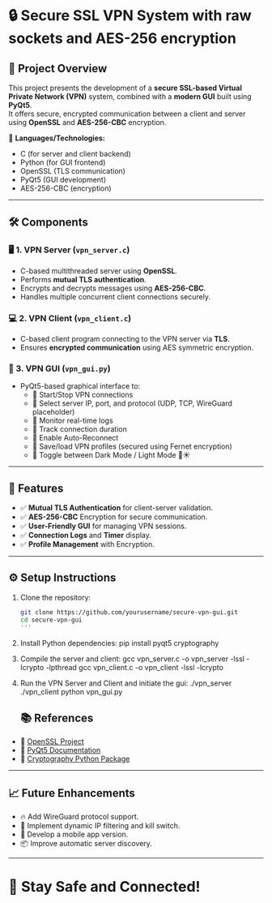 # 🔒 Secure SSL VPN System with raw sockets and AES-256 encryption

## 📜 Project Overview

This project presents the development of a **secure SSL-based Virtual Private Network (VPN)** system, combined with a **modern GUI** built using **PyQt5**.  
It offers secure, encrypted communication between a client and server using **OpenSSL** and **AES-256-CBC** encryption.

🔹 **Languages/Technologies:**  
- C (for server and client backend)  
- Python (for GUI frontend)  
- OpenSSL (TLS communication)  
- PyQt5 (GUI development)  
- AES-256-CBC (encryption)

---

## 🛠️ Components

### 🖥️ 1. VPN Server (`vpn_server.c`)
- C-based multithreaded server using **OpenSSL**.
- Performs **mutual TLS authentication**.
- Encrypts and decrypts messages using **AES-256-CBC**.
- Handles multiple concurrent client connections securely.

### 💻 2. VPN Client (`vpn_client.c`)
- C-based client program connecting to the VPN server via **TLS**.
- Ensures **encrypted communication** using AES symmetric encryption.

### 🎨 3. VPN GUI (`vpn_gui.py`)
- PyQt5-based graphical interface to:
  - 🔹 Start/Stop VPN connections
  - 🔹 Select server IP, port, and protocol (UDP, TCP, WireGuard placeholder)
  - 🔹 Monitor real-time logs
  - 🔹 Track connection duration
  - 🔹 Enable Auto-Reconnect
  - 🔹 Save/load VPN profiles (secured using Fernet encryption)
  - 🔹 Toggle between Dark Mode / Light Mode 🌙☀️

---

## 🚀 Features

- ✅ **Mutual TLS Authentication** for client-server validation.
- ✅ **AES-256-CBC** Encryption for secure communication.
- ✅ **User-Friendly GUI** for managing VPN sessions.
- ✅ **Connection Logs** and **Timer** display.
- ✅ **Profile Management** with Encryption.

---

## ⚙️ Setup Instructions

1. Clone the repository:
   ```bash
   git clone https://github.com/yourusername/secure-vpn-gui.git
   cd secure-vpn-gui
   '''
2. Install Python dependencies:
     pip install pyqt5 cryptography

3. Compile the server and client:
     gcc vpn_server.c -o vpn_server -lssl -lcrypto -lpthread
     gcc vpn_client.c -o vpn_client -lssl -lcrypto

4. Run the VPN Server and Client and initiate the gui:
     ./vpn_server
     ./vpn_client
     python vpn_gui.py

   ## 📚 References

- 🔗 [OpenSSL Project](https://www.openssl.org/)
- 🔗 [PyQt5 Documentation](https://doc.qt.io/qtforpython/)
- 🔗 [Cryptography Python Package](https://cryptography.io/)

---

## 📈 Future Enhancements

- 🔥 Add WireGuard protocol support.
- 📡 Implement dynamic IP filtering and kill switch.
- 📱 Develop a mobile app version.
- 📦 Improve automatic server discovery.

---

# 🚀 Stay Safe and Connected!

